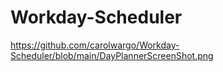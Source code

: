 # Workday-Scheduler

https://github.com/carolwargo/Workday-Scheduler/blob/main/DayPlannerScreenShot.png
